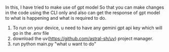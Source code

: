 In this, I have tried to make use of gpt model So that you can make changes in the code using the CLI only and also can get the response of gpt model to what is happening and what is required to do.

1. To run on your device, u need to have any gemini gpt api key which will go in the .env file
2. download the uv(https://github.com/astral-sh/uv) project manager.
3. run python main.py "what u want to do" 
